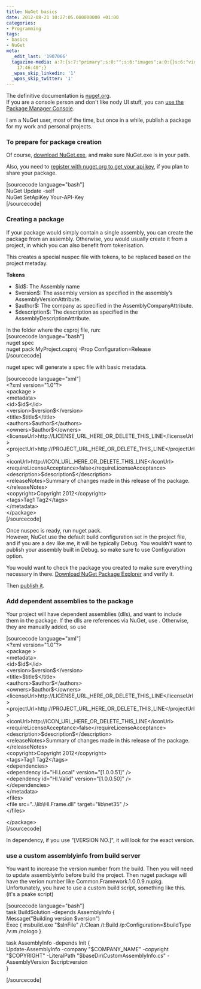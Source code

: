 ```yaml
---
title: NuGet basics
date: 2012-08-21 10:27:05.000000000 +01:00
categories:
- Programming
tags:
- basics
- NuGet
meta:
  _edit_last: '1907066'
  tagazine-media: a:7:{s:7:"primary";s:0:"";s:6:"images";a:0:{}s:6:"videos";a:0:{}s:11:"image_count";i:0;s:6:"author";s:7:"1907066";s:7:"blog_id";s:7:"1833431";s:9:"mod_stamp";s:19:"2012-08-31
    17:46:40";}
  _wpas_skip_linkedin: '1'
  _wpas_skip_twitter: '1'
---
```

<p>The definitive documentation is <a href="http://docs.nuget.org/">nuget.org</a>.<br />
If you are a console person and don't like nody UI stuff, you can <a href="http://docs.nuget.org/docs/start-here/Using-the-Package-Manager-Console">use the Package Manager Console</a>.</p>
<p>I am a NuGet user, most of the time, but once in a while, publish a package for my work and personal projects. </p>
<h3>To prepare for package creation</h3>
<p>Of course, <a href="http://nuget.codeplex.com/releases/view/58939">download NuGet.exe</a>, and make sure NuGet.exe is in your path.</p>
<p>Also, you need to <a href="http://docs.nuget.org/docs/creating-packages/creating-and-publishing-a-package#api-key">register with nuget.org to get your api key</a>, if you plan to share your package.</p>
<p>[sourcecode language="bash"]<br />
NuGet Update -self<br />
NuGet SetApiKey Your-API-Key<br />
[/sourcecode]</p>
<h3>Creating a package</h3>
<p>If your package would simply contain a single assembly, you can create the package from an assembly. Otherwise, you would usually create it from a project, in which you can also benefit from tokenisation.</p>
<p>This creates a special nuspec file with tokens, to be replaced based on the project metaday.</p>
<p><strong>Tokens</strong></p>
<ul>
<li>$id$: The Assembly name</li>
<li>$version$: The assembly version as specified in the assembly’s AssemblyVersionAttribute.</li>
<li>$author$: The company as specified in the AssemblyCompanyAttribute.</li>
<li>$description$: The description as specified in the AssemblyDescriptionAttribute.</li>
</ul>
<p>In the folder where the csproj file, run:<br />
[sourcecode language="bash"]<br />
nuget spec<br />
nuget pack MyProject.csproj -Prop Configuration=Release<br />
[/sourcecode]</p>
<p>nuget spec will generate a spec file with basic metadata. </p>
<p>[sourcecode language="xml"]<br />
&lt;?xml version=&quot;1.0&quot;?&gt;<br />
&lt;package &gt;<br />
  &lt;metadata&gt;<br />
    &lt;id&gt;$id$&lt;/id&gt;<br />
    &lt;version&gt;$version$&lt;/version&gt;<br />
    &lt;title&gt;$title$&lt;/title&gt;<br />
    &lt;authors&gt;$author$&lt;/authors&gt;<br />
    &lt;owners&gt;$author$&lt;/owners&gt;<br />
    &lt;licenseUrl&gt;http://LICENSE_URL_HERE_OR_DELETE_THIS_LINE&lt;/licenseUrl&gt;<br />
    &lt;projectUrl&gt;http://PROJECT_URL_HERE_OR_DELETE_THIS_LINE&lt;/projectUrl&gt;<br />
    &lt;iconUrl&gt;http://ICON_URL_HERE_OR_DELETE_THIS_LINE&lt;/iconUrl&gt;<br />
    &lt;requireLicenseAcceptance&gt;false&lt;/requireLicenseAcceptance&gt;<br />
    &lt;description&gt;$description$&lt;/description&gt;<br />
    &lt;releaseNotes&gt;Summary of changes made in this release of the package.&lt;/releaseNotes&gt;<br />
    &lt;copyright&gt;Copyright 2012&lt;/copyright&gt;<br />
    &lt;tags&gt;Tag1 Tag2&lt;/tags&gt;<br />
  &lt;/metadata&gt;<br />
&lt;/package&gt;<br />
[/sourcecode]</p>
<p>Once  nuspec is ready, run nuget pack.<br />
However, NuGet use the default build configuration set in the project file, and if you are a dev like me, it will be typically Debug. You wouldn't want to publish your assembly built in Debug. so make sure to use Configuration option.</p>
<p>You would want to check the package you created to make sure everything necessary in there. <a href="http://nuget.codeplex.com/releases/view/59864">Download NuGet Package Explorer</a> and verify it.</p>
<p>Then <a href="http://docs.nuget.org/docs/creating-packages/creating-and-publishing-a-package">publish it</a>.</p>
<h3>Add dependent assemblies to the package</h3>
<p>Your project will have dependent assemblies (dlls), and want to include them in the package. If the dlls are references via NuGet, use . Otherwise, they are manually added, so use </p>
<p>[sourcecode language="xml"]<br />
&lt;?xml version=&quot;1.0&quot;?&gt;<br />
&lt;package &gt;<br />
  &lt;metadata&gt;<br />
    &lt;id&gt;$id$&lt;/id&gt;<br />
    &lt;version&gt;$version$&lt;/version&gt;<br />
    &lt;title&gt;$title$&lt;/title&gt;<br />
    &lt;authors&gt;$author$&lt;/authors&gt;<br />
    &lt;owners&gt;$author$&lt;/owners&gt;<br />
    &lt;licenseUrl&gt;http://LICENSE_URL_HERE_OR_DELETE_THIS_LINE&lt;/licenseUrl&gt;<br />
    &lt;projectUrl&gt;http://PROJECT_URL_HERE_OR_DELETE_THIS_LINE&lt;/projectUrl&gt;<br />
    &lt;iconUrl&gt;http://ICON_URL_HERE_OR_DELETE_THIS_LINE&lt;/iconUrl&gt;<br />
    &lt;requireLicenseAcceptance&gt;false&lt;/requireLicenseAcceptance&gt;<br />
    &lt;description&gt;$description$&lt;/description&gt;<br />
    &lt;releaseNotes&gt;Summary of changes made in this release of the package.&lt;/releaseNotes&gt;<br />
    &lt;copyright&gt;Copyright 2012&lt;/copyright&gt;<br />
    &lt;tags&gt;Tag1 Tag2&lt;/tags&gt;<br />
    &lt;dependencies&gt;<br />
        &lt;dependency id=&quot;Hl.Local&quot; version=&quot;[1.0.0.51]&quot; /&gt;<br />
        &lt;dependency id=&quot;Hl.Valid&quot; version=&quot;[1.0.0.50]&quot; /&gt;<br />
    &lt;/dependencies&gt;<br />
  &lt;/metadata&gt;<br />
  &lt;files&gt;<br />
    &lt;file src=&quot;..\lib\Hl.Frame.dll&quot; target=&quot;lib\net35&quot; /&gt;<br />
  &lt;/files&gt;</p>
<p>&lt;/package&gt;<br />
[/sourcecode]</p>
<p>In dependency, if you use "[VERSION NO.]", it will look for the exact version.</p>
<h3>use a custom assemblyinfo from build server</h3>
<p>You want to increase the version number from the build. Then you will need to update assemblyinfo before build the project. Then nuget package will have the verion number like Common.Framework.1.0.0.9.nupkg. Unfortunately, you have to use a custom build script, something like this. (it's a psake script)</p>
<p>[sourcecode language="bash"]<br />
task BuildSolution -depends AssemblyInfo {<br />
	Message(&quot;Building version $version&quot;)<br />
	Exec { msbuild.exe &quot;$slnFile&quot; /t:Clean /t:Build /p:Configuration=$buildType /v:m /nologo }</p>
<p>task AssemblyInfo -depends Init {<br />
	Update-AssemblyInfo -company &quot;$COMPANY_NAME&quot; -copyright &quot;$COPYRIGHT&quot; -LiteralPath &quot;$baseDir\CustomAssemblyInfo.cs&quot; -AssemblyVersion $script:version<br />
}</p>
<p>[/sourcecode]</p>
